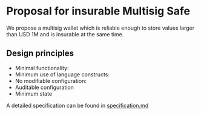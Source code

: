# Proposal for insurable Multisig Safe ###

We propose a multisig wallet which is reliable enough to store 
values larger than USD 1M and is insurable at the same time.

## Design principles ##

* Minimal functionality: 
* Minimum use of language constructs:
* No modifiable configuration: 
* Auditable configuration
* Minimum state

A detailed specification can be found in [specification.md](specification.md)
